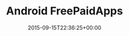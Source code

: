---
title: Android FreePaidApps
type: post
date: 2015-09-15T22:36:25+00:00
comments: false
draft: true
categories:
  - Projects
tags:
  - luis-portfolio
  - robert-portfolio
  - android
  - java

---